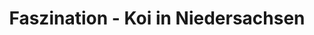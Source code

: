 ---
title: "Faszination - Koi in Niedersachsen"
url: /didderse/faszination-koi-in-niedersachsen/
shop: Tiere
---